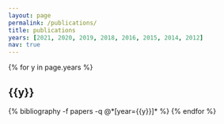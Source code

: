 ```yaml
---
layout: page
permalink: /publications/
title: publications
years: [2021, 2020, 2019, 2018, 2016, 2015, 2014, 2012]
nav: true
---
```


<div class="publications">

{% for y in page.years %}
  <h2 class="year">{{y}}</h2>
  {% bibliography -f papers -q @*[year={{y}}]* %}
{% endfor %}

</div>
